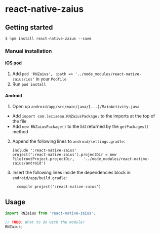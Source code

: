# react-native-zaius

## Getting started

`$ npm install react-native-zaius --save`

### Manual installation

#### iOS pod

1. Add `pod 'RNZaius', :path => '../node_modules/react-native-zaius/ios'` in your `Podfile`
2. Run `pod install`

#### Android

1. Open up `android/app/src/main/java/[...]/MainActivity.java`
  - Add `import com.leciseau.RNZaiusPackage;` to the imports at the top of the file
  - Add `new RNZaiusPackage()` to the list returned by the `getPackages()` method
2. Append the following lines to `android/settings.gradle`:
  	```
  	include ':react-native-zaius'
  	project(':react-native-zaius').projectDir = new File(rootProject.projectDir, 	'../node_modules/react-native-zaius/android')
  	```
3. Insert the following lines inside the dependencies block in `android/app/build.gradle`:
  	```
      compile project(':react-native-zaius')
  	```

## Usage
```javascript
import RNZaius from 'react-native-zaius';

// TODO: What to do with the module?
RNZaius;
```
